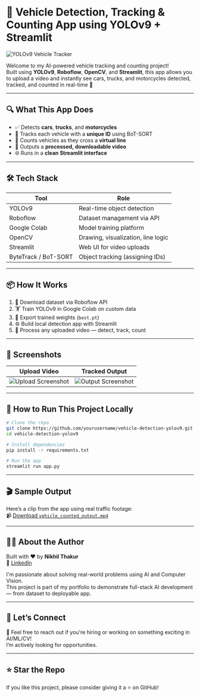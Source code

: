 
# 🚗 Vehicle Detection, Tracking & Counting App using YOLOv9 + Streamlit

![YOLOv9 Vehicle Tracker](https://user-images.githubusercontent.com/your-screenshot.gif)

Welcome to my AI-powered vehicle tracking and counting project!  
Built using **YOLOv9**, **Roboflow**, **OpenCV**, and **Streamlit**, this app allows you to upload a video and instantly see cars, trucks, and motorcycles detected, tracked, and counted in real-time 🚀

---

## 🔍 What This App Does

- ✅ Detects **cars**, **trucks**, and **motorcycles**
- 🧠 Tracks each vehicle with a **unique ID** using BoT-SORT
- 🔢 Counts vehicles as they cross a **virtual line**
- 🎥 Outputs a **processed, downloadable video**
- 🌐 Runs in a **clean Streamlit interface**

---

## 🛠️ Tech Stack

| Tool | Role |
|------|------|
| YOLOv9 | Real-time object detection |
| Roboflow | Dataset management via API |
| Google Colab | Model training platform |
| OpenCV | Drawing, visualization, line logic |
| Streamlit | Web UI for video uploads |
| ByteTrack / BoT-SORT | Object tracking (assigning IDs) |

---

## 📦 How It Works

1. 🔗 Download dataset via Roboflow API
2. 🏋️ Train YOLOv9 in Google Colab on custom data
3. 💾 Export trained weights (`best.pt`)
4. ⚙️ Build local detection app with Streamlit
5. 🎥 Process any uploaded video — detect, track, count

---

## 📸 Screenshots

| Upload Video | Tracked Output |
|--------------|----------------|
| ![Upload Screenshot](screens/upload.png) | ![Output Screenshot](screens/output.png) |

---

## 🚀 How to Run This Project Locally

```bash
# Clone the repo
git clone https://github.com/yourusername/vehicle-detection-yolov9.git
cd vehicle-detection-yolov9

# Install dependencies
pip install -r requirements.txt

# Run the app
streamlit run app.py
```

---

## 🎬 Sample Output

Here’s a clip from the app using real traffic footage:  
📹 [Download `vehicle_counted_output.mp4`](vehicle_counted_output.mp4)

---

## 👨‍💻 About the Author

Built with ❤️ by **Nikhil Thakur**  
🔗 [LinkedIn](https://www.linkedin.com/in/nikhil-thakur)

I'm passionate about solving real-world problems using AI and Computer Vision.  
This project is part of my portfolio to demonstrate full-stack AI development — from dataset to deployable app.

---

## 💬 Let’s Connect

📩 Feel free to reach out if you're hiring or working on something exciting in AI/ML/CV!  
I’m actively looking for opportunities.

---

## ⭐ Star the Repo

If you like this project, please consider giving it a ⭐ on GitHub!
